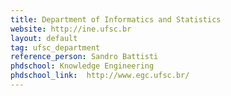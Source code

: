 ```yaml
---
title: Department of Informatics and Statistics
website: http://ine.ufsc.br
layout: default
tag: ufsc_department
reference_person: Sandro Battisti
phdschool: Knowledge Engineering
phdschool_link:  http://www.egc.ufsc.br/
---
```


